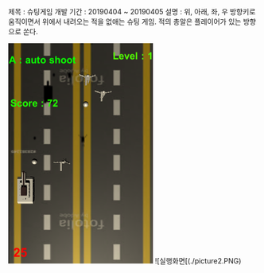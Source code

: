 제목 : 슈팅게임
개발 기간 : 20190404 ~ 20190405
설명 : 위, 아래, 좌, 우 방향키로 움직이면서 위에서 내려오는 적을 없애는 슈팅 게임. 적의 총알은 플레이어가 있는 방향으로 쏜다.

![실행화면](./picture.PNG)
![실행화면[(./picture2.PNG)
